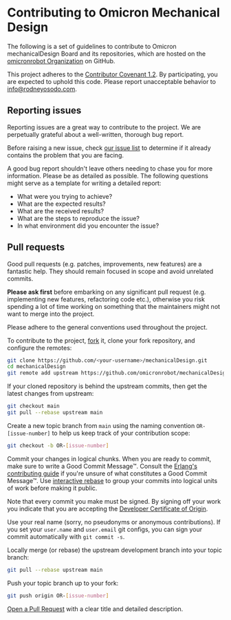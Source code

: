 # Contributing to Omicron Mechanical Design

The following is a set of guidelines to contribute to Omicron mechanicalDesign Board and its repositories, which are hosted on the [omicronrobot Organization](https://github.com/omicronrobot) on GitHub.

This project adheres to the [Contributor Covenant 1.2](http://contributor-covenant.org/version/1/2/0). By participating, you are expected to uphold this code. Please report unacceptable behavior to [info@rodneyosodo.com](mailto:info@rodneyosodo.com).

## Reporting issues

Reporting issues are a great way to contribute to the project. We are perpetually grateful about a well-written, thorough bug report.

Before raising a new issue, check [our issue list](https://github.com/omicronrobot/mechanicalDesign/issues) to determine if it already contains the problem that you are facing.

A good bug report shouldn't leave others needing to chase you for more information. Please be as detailed as possible. The following questions might serve as a template for writing a detailed report:

- What were you trying to achieve?
- What are the expected results?
- What are the received results?
- What are the steps to reproduce the issue?
- In what environment did you encounter the issue?

## Pull requests

Good pull requests (e.g. patches, improvements, new features) are a fantastic help. They should remain focused in scope and avoid unrelated commits.

**Please ask first** before embarking on any significant pull request (e.g. implementing new features, refactoring code etc.), otherwise you risk spending a lot of time working on something that the maintainers might not want to merge into the project.

Please adhere to the general conventions used throughout the project.

To contribute to the project, [fork](https://help.github.com/articles/fork-a-repo/) it, clone your fork repository, and configure the remotes:

```bash
git clone https://github.com/<your-username>/mechanicalDesign.git
cd mechanicalDesign
git remote add upstream https://github.com/omicronrobot/mechanicalDesign.git
```

If your cloned repository is behind the upstream commits, then get the latest changes from upstream:

```bash
git checkout main
git pull --rebase upstream main
```

Create a new topic branch from `main` using the naming convention `OR-[issue-number]`
to help us keep track of your contribution scope:

```bash
git checkout -b OR-[issue-number]
```

Commit your changes in logical chunks. When you are ready to commit, make sure to write a Good Commit Message™. Consult the [Erlang's contributing guide](https://github.com/erlang/otp/wiki/Writing-good-commit-messages) if you're unsure of what constitutes a Good Commit Message™. Use [interactive rebase](https://help.github.com/articles/about-git-rebase) to group your commits into logical units of work before making it public.

Note that every commit you make must be signed. By signing off your work you indicate that you are accepting the [Developer Certificate of Origin](https://developercertificate.org/).

Use your real name (sorry, no pseudonyms or anonymous contributions). If you set your `user.name` and `user.email` git configs, you can sign your commit automatically with `git commit -s`.

Locally merge (or rebase) the upstream development branch into your topic branch:

```bash
git pull --rebase upstream main
```

Push your topic branch up to your fork:

```bash
git push origin OR-[issue-number]
```

[Open a Pull Request](https://help.github.com/articles/using-pull-requests/) with a clear title
and detailed description.
